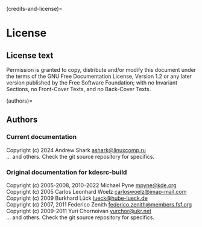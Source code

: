 (credits-and-license)=
# License

## License text

Permission is granted to copy, distribute and/or modify this document under
the terms of the GNU Free Documentation License, Version 1.2 or any later
version published by the Free Software Foundation; with no Invariant
Sections, no Front-Cover Texts, and no Back-Cover Texts.

(authors)=
## Authors

### Current documentation

Copyright (c) 2024 Andrew Shark <ashark@linuxcomp.ru>  
... and others. Check the git source repository for specifics.

### Original documentation for kdesrc-build

Copyright (c) 2005-2008, 2010-2022 Michael Pyne <mpyne@kde.org>  
Copyright (c) 2005 Carlos Leonhard Woelz <carloswoelz@imap-mail.com>  
Copyright (c) 2009 Burkhard Lück <lueck@hube-lueck.de>  
Copyright (c) 2007, 2011 Federico Zenith <federico.zenith@members.fsf.org>  
Copyright (c) 2009-2011 Yuri Chornoivan <yurchor@ukr.net>  
... and others. Check the git source repository for specifics.
